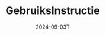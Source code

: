 ---
layout: zib
parent: Mappings
title: GebruiksInstructie
version: 0.1
zib: GebruiksInstructie-v2.0.1(2023NL)
openEHR:
    templates:
        - GebruiksInstructie-v2.0.1(2023NL)
        - Doseerinstructie_GebruiksInstructie-v2.0.1(2023NL)
    archetypes:
        - openEHR-EHR-INSTRUCTION.medication_order.v3
        - openEHR-EHR-CLUSTER.therapeutic_direction.v1
        - openEHR-EHR-CLUSTER.dosage.v2
        - openEHR-EHR-CLUSTER.timing_daily.v1
        - openEHR-EHR-CLUSTER.timing_nondaily.v1
        - openEHR-EHR-CLUSTER.conditional_medication_rules.v0
status:
    mapping: 
    template: 
    vertaling: 
    codelijst: 
    globaal: 
date: 2024-09-03T
authors:
    - DataHub
categories: []
tags: []
---